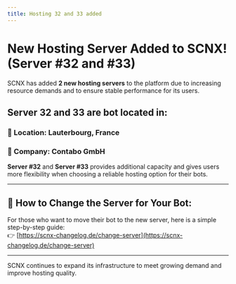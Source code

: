 ```yaml
---
title: Hosting 32 and 33 added
---
```

# New Hosting Server Added to SCNX! (Server #32 and #33)

SCNX has added **2 new hosting servers** to the platform due to increasing resource demands and to ensure stable performance for its users.

## Server 32 and 33 are bot located in:
### 📍 Location: Lauterbourg, France  
### 🏢 Company: Contabo GmbH

**Server #32** and **Server #33** provides additional capacity and gives users more flexibility when choosing a reliable hosting option for their bots.

---

## 🔄 How to Change the Server for Your Bot:
For those who want to move their bot to the new server, here is a simple step-by-step guide:  
👉 [https://scnx-changelog.de/change-server](https://scnx-changelog.de/change-server)

---

SCNX continues to expand its infrastructure to meet growing demand and improve hosting quality.